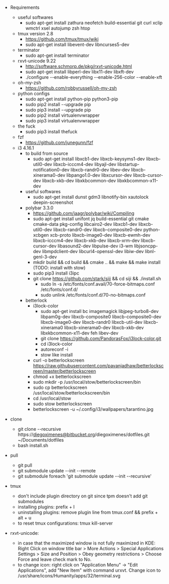 - Requirements  
    - useful softwares  
        - sudo apt-get install zathura neofetch build-essential git curl xclip wmctrl xsel autojump zsh htop  
    - tmux version 2.8  
        - https://github.com/tmux/tmux/wiki  
        - sudo apt-get install libevent-dev libncurses5-dev  
    - terminator  
        - sudo apt-get install terminator  
    - rxvt-unicode 9.22  
        - http://software.schmorp.de/pkg/rxvt-unicode.html  
        - sudo apt-get install libperl-dev libx11-dev libxft-dev  
        - ./configure --enable-everything --enable-256-color --enable-xft  
    - oh-my-zsh  
        - https://github.com/robbyrussell/oh-my-zsh  
    - python configs  
        - sudo apt-get install python-pip python3-pip  
        - sudo pip2 install --upgrade pip  
        - sudo pip3 install --upgrade pip  
        - sudo pip2 install virtualenvwrapper  
        - sudo pip3 install virtualenvwrapper  
    - the fuck  
        - sudo pip3 install thefuck  
    - fzf  
        - https://github.com/junegunn/fzf  
    - i3 4.16.1  
        - to build from source
            - sudo apt-get install libxcb1-dev libxcb-keysyms1-dev libxcb-util0-dev libxcb-icccm4-dev libyajl-dev libstartup-notification0-dev  libxcb-randr0-dev libev-dev libxcb-xinerama0-dev libpango1.0-dev libxcursor-dev libxcb-cursor-dev libxcb-xkb-dev libxkbcommon-dev libxkbcommon-x11-dev  
        - useful softwares  
            - sudo apt-get install dunst gdm3 libnotify-bin xautolock deepin-screenshot  
        - polybar 3.3.0  
            - https://github.com/jaagr/polybar/wiki/Compiling  
            - sudo apt-get install unifont jq build-essential git cmake cmake-data pkg-config libcairo2-dev libxcb1-dev libxcb-util0-dev libxcb-randr0-dev libxcb-composite0-dev python-xcbgen xcb-proto libxcb-image0-dev libxcb-ewmh-dev libxcb-icccm4-dev libxcb-xkb-dev libxcb-xrm-dev libxcb-cursor-dev libasound2-dev libpulse-dev i3-wm libjsoncpp-dev libmpdclient-dev libcurl4-openssl-dev libiw-dev libnl-genl-3-dev  
            - mkdir build && cd build && cmake .. && make && make install (TODO: install with stow)  
            - sudo pip3 install i3ipc  
            - git clone https://github.com/stark/siji && cd siji && ./install.sh  
                - sudo ln -s /etc/fonts/conf.avail/70-force-bitmaps.conf /etc/fonts/conf.d/  
                - sudo unlink /etc/fonts/conf.d/70-no-bitmaps.conf  
        - betterlock
            - i3lock-color
                - sudo apt-get install bc imagemagick libjpeg-turbo8-dev libpam0g-dev libxcb-composite0 libxcb-composite0-dev libxcb-image0-dev libxcb-randr0 libxcb-util-dev libxcb-xinerama0 libxcb-xinerama0-dev libxcb-xkb-dev libxkbcommon-x11-dev feh libev-dev  
                - git clone https://github.com/PandorasFox/i3lock-color.git  
                - cd i3lock-color  
                - autoreconf -i  
                - stow like install  
            - curl -o betterlockscreen https://raw.githubusercontent.com/pavanjadhaw/betterlockscreen/master/betterlockscreen  
            - chmod +x betterlockscreen  
            - sudo mkdir -p /usr/local/stow/betterlockscreen/bin  
            - sudo cp betterlockscreen /usr/local/stow/betterlockscreen/bin  
            - cd /usr/local/stow  
            - sudo stow betterlockscreen  
            - betterlockscreen -u ~/.config/i3/wallpapers/tarantino.jpg  

- clone  
    - git clone --recursive https://diegoximenes@bitbucket.org/diegoximenes/dotfiles.git ~/Documents/dotfiles  
    - bash install.sh  

- pull  
    - git pull  
    - git submodule update --init --remote  
    - git submodule foreach 'git submodule update --init --recursive'  

- tmux  
    - don't include plugin directory on git since tpm doesn't add git submodules  
    - installing plugins: prefix + I  
    - uninstalling plugins: remove plugin line from tmux.conf && 
    prefix + alt + u  
    - to reset tmux configurations: tmux kill-server  

- rxvt-unicode:  
    - in case that the maximized window is not fully maximized in KDE: 
    Right Click on 
    window title bar > More Actions > Special Applications Settings > Size and 
    Position > Obey geometry restrictions > Choose Force and leave check mark 
    to No.  
    - to change icon: right click on "Application Menu" -> "Edit Applications",
    add "New Item" with command urxvt. Change icon to 
    /usr/share/icons/Humanity/apps/32/terminal.svg    
